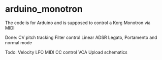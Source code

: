 # arduino_monotron
The code is for Arduino and is supposed to control a Korg Monotron via MIDI


Done:
CV pitch tracking
Filter control
Linear ADSR
Legato,  Portamento and normal mode

Todo:
Velocity
LFO
MIDI CC control
VCA
Upload schematics
